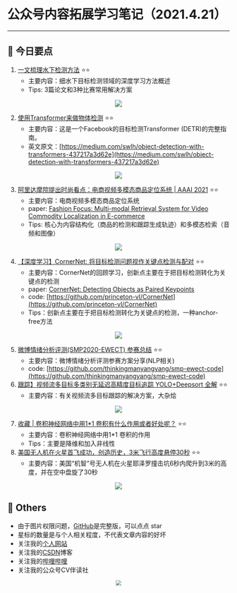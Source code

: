 # 公众号内容拓展学习笔记（2021.4.21）

------



## :paperclip:  今日要点

1. [一文梳理水下检测方法](https://mp.weixin.qq.com/s/DTwOoeMB2mz-ARiB20LKQw)         :star::star:
   - 主要内容：细水下目标检测领域的深度学习方法概述
   - Tips: 3篇论文和3种比赛常用解决方案
   

<div align=center><img src="https://mmbiz.qpic.cn/mmbiz_png/SjQAYGc0mKHV0cich0icLbOAzVSxP7T31mTU1wgM7IFCFCia0T01ndsJPJcEv5g3bPibUpbVeYvG6ib2Y2W02fK2trw/640?wx_fmt=png&tp=webp&wxfrom=5&wx_lazy=1&wx_co=1" style='zoom:100%'>
</div>

2. [使用Transformer来做物体检测](https://mp.weixin.qq.com/s/RR6Yr3933Fz-HZ7uk1_w2Q)       :star::star:
   - 主要内容：这是一个Facebook的目标检测Transformer (DETR)的完整指南。
   - 英文原文：[https://medium.com/swlh/object-detection-with-transformers-437217a3d62e](https://medium.com/swlh/object-detection-with-transformers-437217a3d62e)

<div align=center><img src="https://mmbiz.qpic.cn/mmbiz_png/KYSDTmOVZvriamjScDN0CcfPonHias7EzSx3ff39fdSHvI4m7ib5pibPRdibHURcuq15AbNJuAjiabhMaIvYZFQCjKtQ/640?wx_fmt=png&tp=webp&wxfrom=5&wx_lazy=1&wx_co=1" style='zoom:100%'>
</div>


3. [阿里达摩院提出时尚看点：电商视频多模态商品定位系统 | AAAI 2021](https://mp.weixin.qq.com/s/4qbmywzVmfk65kiMITZveg)       :star::star:
   - 主要内容：电商视频多模态商品定位系统
   - paper: [Fashion Focus: Multi-modal Retrieval System for Video Commodity Localization in E-commerce](https://arxiv.org/abs/2102.04727)
   - Tips: 核心为内容结构化（商品的检测和跟踪生成轨迹）和多模态检索（音频和图像）

<div align=center><img src="https://mmbiz.qpic.cn/mmbiz_png/yNnalkXE7oUh7DARib6NlhrfEY6AIPVNmRZSswUNeveVF36lalZNSKckOkw9OibIrjA2t6DjklbylnZUHudZZ4rw/640?wx_fmt=png&tp=webp&wxfrom=5&wx_lazy=1&wx_co=1" style='zoom:100%'>
</div>

4. [【深度学习】CornerNet: 将目标检测问题视作关键点检测与配对](https://mp.weixin.qq.com/s/aQjZp0pa6nr9o57mexYHoA)       :star::star:
   - 主要内容：CornerNet的回顾学习，创新点主要在于把目标检测转化为关键点的检测
   - paper: [CornerNet: Detecting Objects as Paired Keypoints](https://arxiv.org/abs/1808.01244)
   - code: [https://github.com/princeton-vl/CornerNet](https://github.com/princeton-vl/CornerNet)
   - Tips：创新点主要在于把目标检测转化为关键点的检测，一种anchor-free方法

<div align=center><img src="https://mmbiz.qpic.cn/mmbiz_jpg/Nabxc8rdYrhDgCCe6sdyOaRLVGwPjDFWkggRDB81G0edgHkZd5FSwoHJdYe1Xric32vCfqKpXZrsQ2fKanicUnBg/640?wx_fmt=jpeg&tp=webp&wxfrom=5&wx_lazy=1&wx_co=1" style='zoom:100%'>
</div>

5. [微博情绪分析评测(SMP2020-EWECT) 参赛总结](https://mp.weixin.qq.com/s/8-LiFuL8ocC-eU-NkV3-hA)       :star::star:
   - 主要内容：微博情绪分析评测参赛方案分享(NLP相关)
   - code: [https://github.com/thinkingmanyangyang/smp-ewect-code](https://github.com/thinkingmanyangyang/smp-ewect-code)
6. [跟踪】视频流多目标多类别无延迟高精度目标追踪 YOLO+Deepsort 全解](https://mp.weixin.qq.com/s/YplhI_LaGY2D6_EPqTW1Eg)       :star::star:
   - 主要内容：有关视频流多目标跟踪的解决方案，大杂烩

<div align=center><img src="https://mmbiz.qpic.cn/mmbiz_png/ahib6Gb4ZWs4zdmY79RQUejGwC7HibCVZfqFiao47A51PgxXymbP0951vGT2eiaibgRcvkSrHPGZoPibpM4ThVQjEQJQ/640?wx_fmt=png&tp=webp&wxfrom=5&wx_lazy=1&wx_co=1" style='zoom:100%'>
</div>

7. [收藏 | 卷积神经网络中用1*1 卷积有什么作用或者好处呢？](https://mp.weixin.qq.com/s/hXBP2r1S2fWOU4cmHmYDAA)       :star::star:
   - 主要内容：卷积神经网络中用1*1 卷积的作用
   - Tips：主要是降维和加入非线性
8. [美国无人机在火星首飞成功，创造历史，3米飞行高度悬停30秒](https://mp.weixin.qq.com/s/_PbAvbJH8m-CQFsTINtEEw)       :star::star:
   - 主要内容：美国“机智”号无人机在火星耶泽罗撞击坑6秒内爬升到3米的高度，并在空中盘旋了30秒

<div align=center><img src="https://mmbiz.qpic.cn/mmbiz_jpg/4JKpiaFS9mQvOSwARj7SMqpGHu0yRicqZucbVg8jrRicVTPBkhO9icPTSGxJMnqGJ9vDIV2apJ0PeG7KPziahFdsSZw/640?wx_fmt=jpeg&tp=webp&wxfrom=5&wx_lazy=1&wx_co=1" style='zoom:100%'>
</div>


## :paperclip:  Others

- 由于图片权限问题，[GitHub](https://github.com/xiaoxuebajie/dairly_learning)是完整版，可以点点 star
- 星标的数量是与个人相关程度，不代表文章内容的好坏
- 关注我的[个人网站](http://www.cvbds.cn/)
- 关注我的[CSDN](https://mp.csdn.net/console/article)博客
- 关注我的[哔哩哔哩](https://space.bilibili.com/424394389?spm_id_from=333.788.b_765f7570696e666f.1)
- 关注我的公众号CV伴读社

<div align=center><img src="https://img-blog.csdnimg.cn/202005031406335.jpg" style='zoom:80%'>
</div>